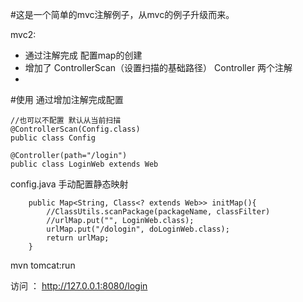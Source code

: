 #这是一个简单的mvc注解例子，从mvc的例子升级而来。

mvc2:
* 通过注解完成 配置map的创建
* 增加了 ControllerScan（设置扫描的基础路径） Controller 两个注解
* 



#使用
通过增加注解完成配置
```
//也可以不配置 默认从当前扫描
@ControllerScan(Config.class)
public class Config 
```

```
@Controller(path="/login")
public class LoginWeb extends Web 
```

config.java 手动配置静态映射
```
	public Map<String, Class<? extends Web>> initMap(){		
		//ClassUtils.scanPackage(packageName, classFilter)
		//urlMap.put("", LoginWeb.class);
		urlMap.put("/dologin", doLoginWeb.class);		
		return urlMap;
	}
```

mvn tomcat:run

访问 ： http://127.0.0.1:8080/login

